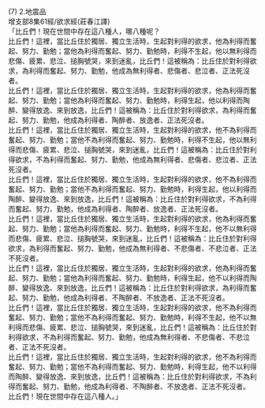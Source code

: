 (7) 2.地震品  
增支部8集61經/欲求經(莊春江譯)  
「比丘們！現在世間中存在這八種人，哪八種呢？  
比丘們！這裡，當比丘住於獨居、獨立生活時，生起對利得的欲求，他為利得而奮起、努力、勤勉；當他為利得而奮起、努力、勤勉時，利得不生起，他以無利得而悲傷、疲累、悲泣、搥胸號哭，來到迷亂，比丘們！這被稱為：比丘住於對利得欲求，為利得而奮起、努力、勤勉，他成為無利得者、悲傷者、悲泣者、正法死沒者。  
比丘們！這裡，當比丘住於獨居、獨立生活時，生起對利得的欲求，他為利得而奮起、努力、勤勉；當他為利得而奮起、努力、勤勉時，利得生起，他以利得而陶醉、變得放逸、來到放逸，比丘們！這被稱為：比丘住於對利得欲求，為利得而奮起、努力、勤勉，他成為利得者、陶醉者、放逸者、正法死沒者。  
比丘們！這裡，當比丘住於獨居、獨立生活時，生起對利得的欲求，他不為利得而奮起、努力、勤勉；當他不為利得而奮起、努力、勤勉時，利得不生起，他以無利得而悲傷、疲累、悲泣、搥胸號哭，來到迷亂，比丘們！這被稱為：比丘住於對利得欲求，不為利得而奮起、努力、勤勉，他成為無利得者、悲傷者、悲泣者、正法死沒者。  
比丘們！這裡，當比丘住於獨居、獨立生活時，生起對利得的欲求，他不為利得而奮起、努力、勤勉；當他不為利得而奮起、努力、勤勉時，利得生起，他以利得而陶醉、變得放逸、來到放逸，比丘們！這被稱為：比丘住於對利得欲求，不為利得而奮起、努力、勤勉，他成為利得者、陶醉者、放逸者、正法死沒者。  
比丘們！這裡，當比丘住於獨居、獨立生活時，生起對利得的欲求，他為利得而奮起、努力、勤勉；當他為利得而奮起、努力、勤勉時，利得不生起，他不以無利得而悲傷、疲累、悲泣、搥胸號哭，來到迷亂，比丘們！這被稱為：比丘住於對利得欲求，為利得而奮起、努力、勤勉，他成為無利得者、不悲傷者、不悲泣者、正法不死沒者。  
比丘們！這裡，當比丘住於獨居、獨立生活時，生起對利得的欲求，他為利得而奮起、努力、勤勉；當他為利得而奮起、努力、勤勉時，利得生起，他不以利得而陶醉、變得放逸、來到放逸，比丘們！這被稱為：比丘住於對利得欲求，為利得而奮起、努力、勤勉，他成為利得者、不陶醉者、不放逸者、正法不死沒者。  
比丘們！這裡，當比丘住於獨居、獨立生活時，生起對利得的欲求，他不為利得而奮起、努力、勤勉；當他不為利得而奮起、努力、勤勉時，利得不生起，他不以無利得而悲傷、疲累、悲泣、搥胸號哭，來到迷亂，比丘們！這被稱為：比丘住於對利得欲求，不為利得而奮起、努力、勤勉，他成為無利得者、不悲傷者、不悲泣者、正法不死沒者。  
比丘們！這裡，當比丘住於獨居、獨立生活時，生起對利得的欲求，他不為利得而奮起、努力、勤勉；當他不為利得而奮起、努力、勤勉時，利得生起，他不以利得而陶醉、變得放逸、來到放逸，比丘們！這被稱為：比丘住於對利得欲求，不為利得而奮起、努力、勤勉，他成為利得者、不陶醉者、不放逸者、正法不死沒者。  
比丘們！現在世間中存在這八種人。」  
  
  
